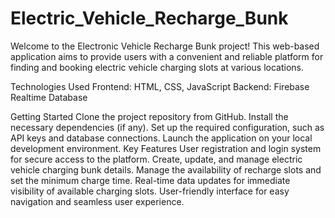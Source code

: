 # Electric_Vehicle_Recharge_Bunk
Welcome to the Electronic Vehicle Recharge Bunk project! This web-based application aims to provide users with a convenient and reliable platform for finding and booking electric vehicle charging slots at various locations.

Technologies Used
Frontend: HTML, CSS, JavaScript
Backend: Firebase Realtime Database

Getting Started
Clone the project repository from GitHub.
Install the necessary dependencies (if any).
Set up the required configuration, such as API keys and database connections.
Launch the application on your local development environment.
Key Features
User registration and login system for secure access to the platform. Create, update, and manage electric vehicle charging bunk details. Manage the availability of recharge slots and set the minimum charge time. Real-time data updates for immediate visibility of available charging slots. User-friendly interface for easy navigation and seamless user experience.
